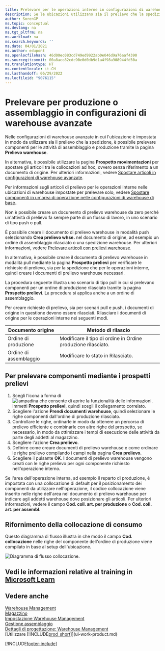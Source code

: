 ```yaml
---
title: Prelevare per le operazioni interne in configurazioni di warehouse avanzate
description: Se le ubicazioni utilizzano sia il prelievo che la spedizione, prelevare i componenti per le attività di produzione e assemblaggio nella pagina Prelievo warehouse.
author: SorenGP
ms.topic: conceptual
ms.devlang: na
ms.tgt_pltfrm: na
ms.workload: na
ms.search.keywords: ''
ms.date: 04/01/2021
ms.author: edupont
ms.openlocfilehash: 46d00ec083cd749ed9922ab0e046d9a76aaf4390
ms.sourcegitcommit: 00a8acc82cdc90e0d0db9d1a4f98a908944fd50a
ms.translationtype: HT
ms.contentlocale: it-CH
ms.lasthandoff: 06/29/2022
ms.locfileid: "9076115"
---
```

# <a name="pick-for-production-or-assembly-in-advanced-warehouse-configurations"></a>Prelevare per produzione o assemblaggio in configurazioni di warehouse avanzate

Nelle configurazioni di warehouse avanzate in cui l'ubicazione è impostata in modo da utilizzare sia il prelievo che la spedizione, è possibile prelevare componenti per le attività di assemblaggio e produzione tramite la pagina **Prelievo warehouse**.  

In alternativa, è possibile utilizzare la pagina **Prospetto movimentazioni** per spostare gli articoli tra le collocazioni ad hoc, ovvero senza riferimento a un documento di origine. Per ulteriori informazioni, vedere [Spostare articoli in configurazioni di warehouse avanzate](warehouse-how-to-move-items-in-advanced-warehousing.md).  

Per informazioni sugli articoli di prelievo per le operazioni interne nelle ubicazioni di warehouse impostate per prelevare solo, vedere [Spostare componenti in un'area di operazione nelle configurazioni di warehouse di base](warehouse-how-to-move-components-to-an-operation-area-in-basic-warehousing.md)..  

Non è possibile creare un documento di prelievo warehouse da zero perché un'attività di prelievo fa sempre parte di un flusso di lavoro, in uno scenario di tipo push o pull.  

È possibile creare il documento di prelievo warehouse in modalità push selezionando **Crea prelievo whse.** nel documento di origine, ad esempio un ordine di assemblaggio rilasciato o una spedizione warehouse. Per ulteriori informazioni, vedere [Prelevare articoli con prelievi warehouse](warehouse-how-to-pick-items-for-warehouse-shipment.md).  

In alternativa, è possibile creare il documento di prelievo warehouse in modalità pull mediante la pagina **Prospetto prelievi** per verificare le richieste di prelievo, sia per la spedizione che per le operazioni interne, quindi creare i documenti di prelievo warehouse necessari.  

La procedura seguente illustra uno scenario di tipo pull in cui si prelevano componenti per un ordine di produzione rilasciato tramite la pagina **Prospetto prelievi**. La procedura si applica anche a un ordine di assemblaggio.  

Per creare richieste di prelievo, sia per scenari pull e push, i documenti di origine in questione devono essere rilasciati. Rilasciare i documenti di origine per le operazioni interne nei seguenti modi.  

|Documento origine|Metodo di rilascio|  
|---------------------|--------------------|  
|Ordine di produzione|Modificare il tipo di ordine in Ordine produzione rilasciato.|  
|Ordine di assemblaggio|Modificare lo stato in Rilasciato.|  

## <a name="to-pick-components-using-the-pick-worksheet"></a>Per prelevare componenti mediante i prospetti prelievi

1.  Scegli l'icona a forma di ![lampadina che consente di aprire la funzionalità delle informazioni.](media/ui-search/search_small.png "Dimmi cosa vuoi fare") immetti **Prospetto prelievi**, quindi scegli il collegamento correlato.  
2.  Scegliere l'azione **Prendi documenti warehouse**, quindi selezionare le righe componenti dall'ordine di produzione rilasciato.  
3.  Controllare le righe, ordinarle in modo da ottenere un percorso di prelievo efficiente e combinarle con altre righe del prospetto, se necessario, in modo da ottimizzare i tempi di esecuzione delle attività da parte degli addetti al magazzino.  
4.  Scegliere l'azione **Crea prelievo**.  
5.  Definire come creare documenti di prelievo warehouse e come ordinare le righe prelievo compilando i campi nella pagina **Crea prelievo**.  
6.  Scegliere il pulsante **OK**. I documenti di prelievo warehouse vengono creati con le righe prelievo per ogni componente richiesto nell'operazione interno.  

Se l'area dell'operazione interna, ad esempio il reparto di produzione, è impostata con una collocazione di default per il posizionamento dei componenti da utilizzare nell'operazione, il codice collocazione viene inserito nelle righe dell'area nel documento di prelievo warehouse per indicare agli addetti warehouse dove posizionare gli articoli. Per ulteriori informazioni, vedere il campo **Cod. coll. art. per produzione** o **Cod. coll. art. per assembl**.

## <a name="filling-the-consumption-bin"></a>Rifornimento della collocazione di consumo

Questo diagramma di flusso illustra in che modo il campo **Cod. collocazione** nelle righe del componente dell'ordine di produzione viene compilato in base al setup dell'ubicazione.

![Diagramma di flusso collocazione.](media/binflow.png "BinFlow")  

## <a name="see-related-training-at-microsoft-learn"></a>Vedi le informazioni relative al training in [Microsoft Learn](/learn/paths/pick-ship-items-business-central/)

## <a name="see-also"></a>Vedere anche

[Warehouse Management](warehouse-manage-warehouse.md)  
[Magazzino](inventory-manage-inventory.md)  
[Impostazione Warehouse Management](warehouse-setup-warehouse.md)  
[Gestione assemblaggio](assembly-assemble-items.md)  
[Dettagli di progettazione: Warehouse Management](design-details-warehouse-management.md)  
[Utilizzare [!INCLUDE[prod_short](includes/prod_short.md)]](ui-work-product.md)


[!INCLUDE[footer-include](includes/footer-banner.md)]